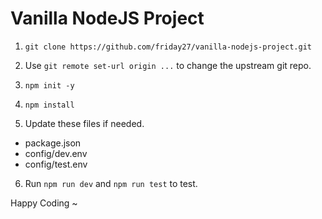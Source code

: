 # Vanilla NodeJS Project

1. `git clone https://github.com/friday27/vanilla-nodejs-project.git`

2. Use `git remote set-url origin ...` to change the upstream git repo.

3. `npm init -y`

4. `npm install`

5. Update these files if needed.

  * package.json
  * config/dev.env
  * config/test.env

6. Run `npm run dev` and `npm run test` to test.

Happy Coding ~